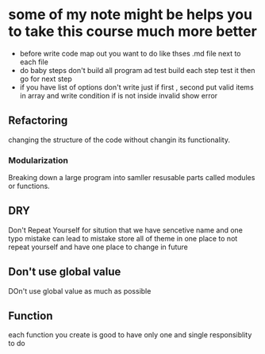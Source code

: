 # some of my note might be helps you to take this course much more better

- before write code map out you want to do like thses .md file next to each file
- do baby steps don't build all program ad test build each step test it then go for next step
- if you have list of options don't write just if first , second put valid items in array and write condition if is not inside invalid show error

## Refactoring 
changing the structure of the code without changin its functionality.

### Modularization
Breaking down a large program into samller resusable parts called modules or functions.

## DRY
Don't Repeat Yourself
for sitution that we have sencetive name and one typo mistake can lead to mistake store all of theme in one place to not repeat yourself and have one place to change in future 

## Don't use global value 
DOn't use global value as much as possible

## Function
each function you create is good to have only one and single responsiblity to do